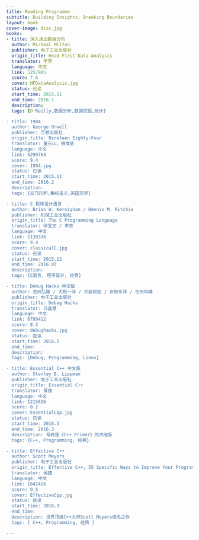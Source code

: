 ```yaml
---
title: Reading Programme
subtitle: Building Insights, Breaking Boundaries
layout: book
cover-image: disc.jpg
books:
- title: 深入浅出数据分析
  author: Micheal Milton
  publisher: 电子工业出版社
  origin_title: Head First Data Analysis
  translator: 李芳
  language: 中文
  link: 5257905
  score: 7.6
  cover: HFDataAnalysis.jpg
  status: 已读
  start_time: 2015.11
  end_time: 2016.1
  description:
  tags: {O'Reilly,数据分析,数据挖掘,统计}

- title: 1984
  author: George Orwell
  publisher: 万卷出版社
  origin_title: Nineteen Eighty-Four
  translator: 董乐山，傅惟慈
  language: 中文
  link: 5299764
  score: 9.4
  cover: 1984.jpg
  status: 已读
  start_time: 2015.11
  end_time: 2016.2
  description: 
  tags: {反乌托邦,集权主义,英国文学}

- title: C 程序设计语言
  author: Brian W. Kernighan / Dennis M. Ritchie
  publisher: 机械工业出版社
  origin_title: The C Programming Language
  translator: 徐宝文 / 李志
  language: 中文
  link: 1139336
  score: 9.4
  cover: classicalC.jpg
  status: 已读
  start_time: 2015.12
  end_time: 2016.03
  description:
  tags: {C语言, 程序设计, 经典}

- title: Debug Hacks 中文版
  author: 吉冈弘隆 / 大和一洋 / 大岩尚宏 / 安部东洋 / 吉田均辅
  publisher: 电子工业出版社
  origin_title: Debug Hacks
  translator: 马晶慧
  language: 中文
  link: 6799412
  score: 8.3
  cover: debughacks.jpg
  status: 在读
  start_time: 2016.2
  end_time: 
  description:
  tags: {Debug, Programming, Linux}

- title: Essential C++ 中文版
  author: Stanley B. Lippman
  publisher: 电子工业出版社
  origin_title: Essential C++
  translator: 侯捷
  language: 中文
  link: 1215826
  score: 8.2
  cover: EssentialCpp.jpg
  status: 已读
  start_time: 2016.3
  end_time: 2016.3
  description: 号称是《C++ Primer》的浓缩版
  tags: {C++, Programming, 经典}

- title: Effective C++
  author: Scott Meyers
  publisher: 电子工业出版社
  origin_title: Effective C++, 55 Specific Ways to Improve Your Programs and Designs
  translator: 侯捷
  language: 中文
  link: 1842426
  score: 9.5
  cover: EffectiveCpp.jpg
  status: 在读
  start_time: 2016.3
  end_time: 
  description: 世界顶级C++大师Scott Meyers成名之作
  tags: { C++, Programming, 经典 }

---
```

